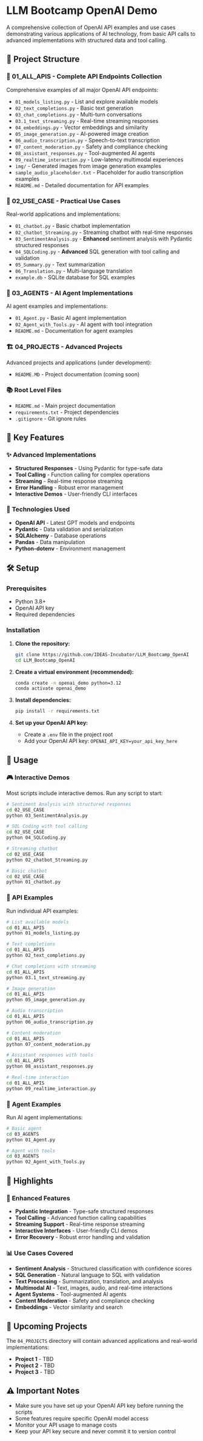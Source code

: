 # LLM Bootcamp OpenAI Demo

A comprehensive collection of OpenAI API examples and use cases demonstrating various applications of AI technology, from basic API calls to advanced implementations with structured data and tool calling.

## 📁 Project Structure

### 🚀 **01_ALL_APIS** - Complete API Endpoints Collection
Comprehensive examples of all major OpenAI API endpoints:

- `01_models_listing.py` - List and explore available models
- `02_text_completions.py` - Basic text generation
- `03_chat_completions.py` - Multi-turn conversations
- `03.1_text_streaming.py` - Real-time streaming responses
- `04_embeddings.py` - Vector embeddings and similarity
- `05_image_generation.py` - AI-powered image creation
- `06_audio_transcription.py` - Speech-to-text transcription
- `07_content_moderation.py` - Safety and compliance checking
- `08_assistant_responses.py` - Tool-augmented AI agents
- `09_realtime_interaction.py` - Low-latency multimodal experiences
- `img/` - Generated images from image generation examples
- `sample_audio_placeholder.txt` - Placeholder for audio transcription examples
- `README.md` - Detailed documentation for API examples

### 🎯 **02_USE_CASE** - Practical Use Cases
Real-world applications and implementations:

- `01_chatbot.py` - Basic chatbot implementation
- `02_chatbot_Streaming.py` - Streaming chatbot with real-time responses
- `03_SentimentAnalysis.py` - **Enhanced** sentiment analysis with Pydantic structured responses
- `04_SQLCoding.py` - **Advanced** SQL generation with tool calling and validation
- `05_Summary.py` - Text summarization
- `06_Translation.py` - Multi-language translation
- `example.db` - SQLite database for SQL examples

### 🤖 **03_AGENTS** - AI Agent Implementations
AI agent examples and implementations:

- `01_Agent.py` - Basic AI agent implementation
- `02_Agent_with_Tools.py` - AI agent with tool integration
- `README.md` - Documentation for agent examples

### 🏗️ **04_PROJECTS** - Advanced Projects
Advanced projects and applications (under development):

- `README.MD` - Project documentation (coming soon)

### 📚 **Root Level Files**
- `README.md` - Main project documentation
- `requirements.txt` - Project dependencies
- `.gitignore` - Git ignore rules

## 🚀 **Key Features**

### ✨ **Advanced Implementations**
- **Structured Responses** - Using Pydantic for type-safe data
- **Tool Calling** - Function calling for complex operations
- **Streaming** - Real-time response streaming
- **Error Handling** - Robust error management
- **Interactive Demos** - User-friendly CLI interfaces

### 🔧 **Technologies Used**
- **OpenAI API** - Latest GPT models and endpoints
- **Pydantic** - Data validation and serialization
- **SQLAlchemy** - Database operations
- **Pandas** - Data manipulation
- **Python-dotenv** - Environment management

## 🛠️ **Setup**

### Prerequisites
- Python 3.8+
- OpenAI API key
- Required dependencies

### Installation

1. **Clone the repository:**
   ```bash
   git clone https://github.com/IDEAS-Incubator/LLM_Bootcamp_OpenAI
   cd LLM_Bootcamp_OpenAI
   ```

2. **Create a virtual environment (recommended):**
   ```bash
   conda create -n openai_demo python=3.12
   conda activate openai_demo
   ```

3. **Install dependencies:**
   ```bash
   pip install -r requirements.txt
   ```

4. **Set up your OpenAI API key:**
   - Create a `.env` file in the project root
   - Add your OpenAI API key: `OPENAI_API_KEY=your_api_key_here`

## 📖 **Usage**

### 🎮 **Interactive Demos**
Most scripts include interactive demos. Run any script to start:

```bash
# Sentiment Analysis with structured responses
cd 02_USE_CASE
python 03_SentimentAnalysis.py

# SQL Coding with tool calling
cd 02_USE_CASE
python 04_SQLCoding.py

# Streaming chatbot
cd 02_USE_CASE
python 02_chatbot_Streaming.py

# Basic chatbot
cd 02_USE_CASE
python 01_chatbot.py
```

### 🔧 **API Examples**
Run individual API examples:

```bash
# List available models
cd 01_ALL_APIS
python 01_models_listing.py

# Text completions
cd 01_ALL_APIS
python 02_text_completions.py

# Chat completions with streaming
cd 01_ALL_APIS
python 03.1_text_streaming.py

# Image generation
cd 01_ALL_APIS
python 05_image_generation.py

# Audio transcription
cd 01_ALL_APIS
python 06_audio_transcription.py

# Content moderation
cd 01_ALL_APIS
python 07_content_moderation.py

# Assistant responses with tools
cd 01_ALL_APIS
python 08_assistant_responses.py

# Real-time interaction
cd 01_ALL_APIS
python 09_realtime_interaction.py
```

### 🤖 **Agent Examples**
Run AI agent implementations:

```bash
# Basic agent
cd 03_AGENTS
python 01_Agent.py

# Agent with tools
cd 03_AGENTS
python 02_Agent_with_Tools.py
```

## 🎯 **Highlights**

### 🎨 **Enhanced Features**
- **Pydantic Integration** - Type-safe structured responses
- **Tool Calling** - Advanced function calling capabilities
- **Streaming Support** - Real-time response streaming
- **Interactive Interfaces** - User-friendly CLI demos
- **Error Recovery** - Robust error handling and validation

### 📊 **Use Cases Covered**
- **Sentiment Analysis** - Structured classification with confidence scores
- **SQL Generation** - Natural language to SQL with validation
- **Text Processing** - Summarization, translation, and analysis
- **Multimodal AI** - Text, images, audio, and real-time interactions
- **Agent Systems** - Tool-augmented AI agents
- **Content Moderation** - Safety and compliance checking
- **Embeddings** - Vector similarity and search

## 🔮 **Upcoming Projects**

The `04_PROJECTS` directory will contain advanced applications and real-world implementations:

- **Project 1** - TBD
- **Project 2** - TBD
- **Project 3** - TBD

## ⚠️ **Important Notes**

- Make sure you have set up your OpenAI API key before running the scripts
- Some features require specific OpenAI model access
- Monitor your API usage to manage costs
- Keep your API key secure and never commit it to version control

